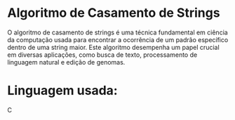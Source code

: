 # Algoritmo de Casamento de Strings
O algoritmo de casamento de strings é uma técnica fundamental em ciência da computação usada para encontrar a ocorrência de um padrão específico dentro de uma string maior. Este algoritmo desempenha um papel crucial em diversas aplicações, como busca de texto, processamento de linguagem natural e edição de genomas.

# Linguagem usada:
C
